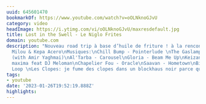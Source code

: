 ```yaml
---
uuid: 645601470
bookmarkOf: https://www.youtube.com/watch?v=oOLNknoGJvU
category: video
headImage: https://i.ytimg.com/vi/oOLNknoGJvU/maxresdefault.jpg
title: Lost in the Swell - Le Niglo Frites
domain: youtube.com
description: "Nouveau road trip à base d’huile de friture ! à la rencontre de Vincent
  Milou & Kepa Acero\nMusiques:\nChill Bump - Pointerlude \nThe Gaslamp Killer - Nissim
  (with Amir Yaghmai)\nAl'Tarba - Carousel\nGloria - Beam Me Up\nKeizan - Et spiritus
  maxima feat DJ Meloman\nChapelier Fou - Oracle\nSaavan - Hometown\nBirrd - Void
  Loop \nLes Clopes: je fume des clopes dans un blockhaus noir parce que je suis d​é​primé"
tags:
- youtube
date: '2023-01-26T19:52:19.888Z'
highlights: 
---
```




